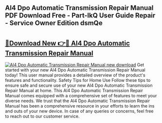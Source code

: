 ## Al4 Dpo Automatic Transmission Repair Manual PDF Download Free - Part-lkQ User Guide Repair - Service Owner Edition dsmQe

# <h2><a href="http://bc68902.oget.top/?id=Al4+Dpo+Automatic+Transmission+Repair+Manual">🔗Download New 👉🔴 Al4 Dpo Automatic Transmission Repair Manual</a></h2>

[![Al4 Dpo Automatic Transmission Repair Manual new download](https://i.imgur.com/5g1atiW.png)](http://bc68902.oget.top/?id=Al4+Dpo+Automatic+Transmission+Repair+Manual)
Get started with your new Al4 Dpo Automatic Transmission Repair Manual today! This user manual provides a detailed overview of the product's features and functionality. Safety Tips for Home Use Follow these tips to ensure safe and secure use of your new Al4 Dpo Automatic Transmission Repair Manual at home. This Al4 Dpo Automatic Transmission Repair Manual comes equipped with a comprehensive set of features to meet your diverse needs. We trust that the Al4 Dpo Automatic Transmission Repair Manual has been a comprehensive resource in your efforts to learn the ins and outs of your new device. In case of any queries or concerns, feel free to reach out to our customer service.
